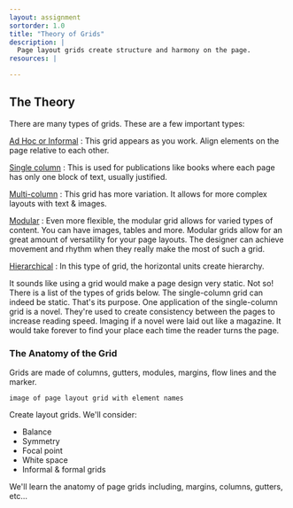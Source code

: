```yaml
---
layout: assignment
sortorder: 1.0
title: "Theory of Grids"
description: |
  Page layout grids create structure and harmony on the page.
resources: |

---
```

## The Theory

There are many types of grids. These are a few important types:

[Ad Hoc or Informal]({{site.url}}/grids-pages/adhoc-grids.html)
: This grid appears as you work. Align elements on the page relative to each other.

[Single column]({{site.url}}/grids-pages/single-column-grids.html)
: This is used for publications like books where each page has only one block of text, usually justified.

[Multi-column]({{site.url}}/grids-pages/multi-column-grids.html)
: This grid has more variation. It allows for more complex layouts with text & images.

[Modular]({{site.url}}/grids-pages/modular-grids.html)
: Even more flexible, the modular grid allows for varied types of content. You can have images, tables and more. Modular grids allow for an great amount of versatility for your page layouts. The designer can achieve movement and rhythm when they really make the most of such a grid.

[Hierarchical]({{site.url}}/grids-pages/hierarchical-grids.html)
: In this type of grid, the horizontal units create hierarchy.

It sounds like using a grid would make a page design very static. Not so! There is a list of the types of grids below. The single-column grid can indeed be static. That's its purpose. One application of the single-column grid is a novel. They're used to create consistency between the pages to increase reading speed. Imaging if a novel were laid out like a magazine. It would take forever to find your place each time the reader turns the page.



### The Anatomy of the Grid

Grids are made of columns, gutters, modules, margins, flow lines and the marker.

`image of page layout grid with element names`

Create layout grids. We'll consider: 

- Balance 
- Symmetry 
- Focal point 
- White space 
- Informal & formal grids 

We'll learn the anatomy of page grids including, margins, columns, gutters, etc… 